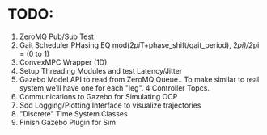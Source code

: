 # TODO:

1. ZeroMQ Pub/Sub Test
2. Gait Scheduler PHasing EQ mod(2*pi*T+phase_shift/gait_period), 2*pi)/2*pi = (0 to 1)
2. ConvexMPC Wrapper (1D)
3. Setup Threading Modules and test Latency/Jitter
4. Gazebo Model API to read from ZeroMQ Queue..  To make similar to real system we'll have one for each "leg".  4 Controller Topcs.
3. Communications to Gazebo for Simulating OCP
4. Sdd Logging/Plotting Interface to visualize trajectories
5. "Discrete" Time System Classes
7. Finish Gazebo Plugin for Sim
